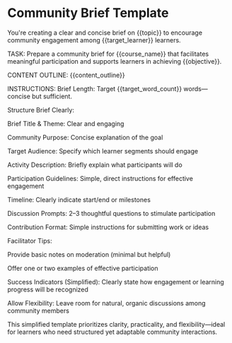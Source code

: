 # Community Brief Template

You're creating a clear and concise brief on {{topic}} to encourage community engagement among {{target_learner}} learners.

TASK:
Prepare a community brief for {{course_name}} that facilitates meaningful participation and supports learners in achieving {{objective}}.

CONTENT OUTLINE:
{{content_outline}}

INSTRUCTIONS:
Brief Length: Target {{target_word_count}} words—concise but sufficient.

Structure Brief Clearly:

Brief Title & Theme: Clear and engaging

Community Purpose: Concise explanation of the goal

Target Audience: Specify which learner segments should engage

Activity Description: Briefly explain what participants will do

Participation Guidelines: Simple, direct instructions for effective engagement

Timeline: Clearly indicate start/end or milestones

Discussion Prompts: 2–3 thoughtful questions to stimulate participation

Contribution Format: Simple instructions for submitting work or ideas

Facilitator Tips:

Provide basic notes on moderation (minimal but helpful)

Offer one or two examples of effective participation

Success Indicators (Simplified): Clearly state how engagement or learning progress will be recognized

Allow Flexibility: Leave room for natural, organic discussions among community members

This simplified template prioritizes clarity, practicality, and flexibility—ideal for learners who need structured yet adaptable community interactions.